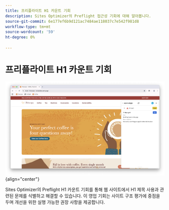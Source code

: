 ```yaml
---
title: 프리플라이트 H1 카운트 기회
description: Sites Optimizer의 Preflight 접근성 기회에 대해 알아봅니다.
source-git-commit: 6e177ef6b9d121ac7484ae118037c7e542f981d8
workflow-type: tm+mt
source-wordcount: '59'
ht-degree: 0%

---
```



# 프리플라이트 H1 카운트 기회

![Preflight H1 계산 기회](./assets/h1-count/hero.png){align="center"}

Sites Optimizer의 Preflight H1 카운트 기회를 통해 웹 사이트에서 H1 제목 사용과 관련된 문제를 식별하고 해결할 수 있습니다. 이 영업 기회는 사이트 구조 평가에 중점을 두며 개선을 위한 실행 가능한 권장 사항을 제공합니다.
